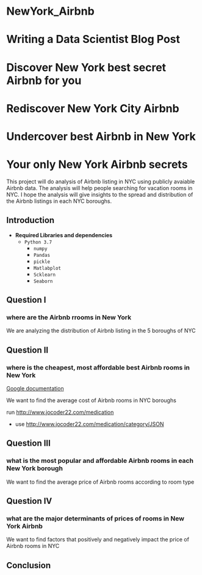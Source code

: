 # NewYork_Airbnb
# Writing a Data Scientist Blog Post

# Discover New York best secret Airbnb for you
# Rediscover New York City Airbnb 
# Undercover best Airbnb in New York
# Your only New York Airbnb secrets
This project will do analysis of Airbnb listing in NYC using publicly avaiable Airbnb data. The analysis will help people searching for vacation rooms in NYC. I hope the analysis will give insights to the spread and distribution of the Airbnb listings in each NYC boroughs.
## Introduction
* **Required Libraries and dependencies** 
  - `Python 3.7` 
    - `numpy`
    - `Pandas`
    - `pickle`
    - `Matlabplot`
    - `Scklearn`
    - `Seaborn`
    
## Question I
### where are the Airbnb rrooms in New York
We are analyzing the distribution of Airbnb listing in the 5 boroughs of NYC
## Question II
### where is the cheapest, most affordable best Airbnb rooms in New York
 [Google documentation](https://developers.google.com/identity/protocols/OAuth2)
 
 We want to find the average cost of Airbnb rooms in NYC boroughs

 run http://www.jocoder22.com/medication 
 - use http://www.jocoder22.com/medication/category/JSON 
## Question III
### what is the most popular and affordable Airbnb rooms in each New York borough
We want to find the average price of Airbnb rooms according to room type
## Question IV
### what are the major determinants of prices of rooms in New York Airbnb 
We want to find factors that positively and negatively impact the price of Airbnb rooms in NYC
## Conclusion

